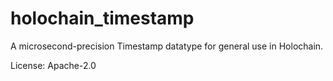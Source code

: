 # holochain_timestamp

A microsecond-precision Timestamp datatype for general use in Holochain.

License: Apache-2.0
